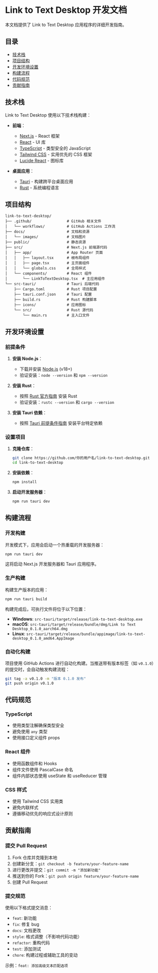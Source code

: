 # Link to Text Desktop 开发文档

本文档提供了 Link to Text Desktop 应用程序的详细开发指南。

## 目录

- [技术栈](#技术栈)
- [项目结构](#项目结构)
- [开发环境设置](#开发环境设置)
- [构建流程](#构建流程)
- [代码规范](#代码规范)
- [贡献指南](#贡献指南)

## 技术栈

Link to Text Desktop 使用以下技术栈构建：

- **前端**：
  - [Next.js](https://nextjs.org/) - React 框架
  - [React](https://reactjs.org/) - UI 库
  - [TypeScript](https://www.typescriptlang.org/) - 类型安全的 JavaScript
  - [Tailwind CSS](https://tailwindcss.com/) - 实用优先的 CSS 框架
  - [Lucide React](https://lucide.dev/) - 图标库

- **桌面应用**：
  - [Tauri](https://tauri.app/) - 构建跨平台桌面应用
  - [Rust](https://www.rust-lang.org/) - 系统编程语言

## 项目结构

```
link-to-text-desktop/
├── .github/                # GitHub 相关文件
│   └── workflows/          # GitHub Actions 工作流
├── docs/                   # 文档和资源
│   └── images/             # 文档图片
├── public/                 # 静态资源
├── src/                    # Next.js 前端源代码
│   ├── app/                # App Router 页面
│   │   ├── layout.tsx      # 根布局组件
│   │   ├── page.tsx        # 主页面组件
│   │   └── globals.css     # 全局样式
│   └── components/         # React 组件
│       └── LinkToTextDesktop.tsx  # 主应用组件
└── src-tauri/              # Tauri 后端代码
    ├── Cargo.toml          # Rust 项目配置
    ├── tauri.conf.json     # Tauri 配置
    ├── build.rs            # Rust 构建脚本
    ├── icons/              # 应用图标
    └── src/                # Rust 源代码
        └── main.rs         # 主入口文件
```

## 开发环境设置

### 前提条件

1. **安装 Node.js**：
   - 下载并安装 [Node.js](https://nodejs.org/) (v18+)
   - 验证安装：`node --version` 和 `npm --version`

2. **安装 Rust**：
   - 按照 [Rust 官方指南](https://www.rust-lang.org/tools/install) 安装 Rust
   - 验证安装：`rustc --version` 和 `cargo --version`

3. **安装 Tauri 依赖**：
   - 按照 [Tauri 前提条件指南](https://tauri.app/v1/guides/getting-started/prerequisites) 安装平台特定依赖

### 设置项目

1. **克隆仓库**：
   ```bash
   git clone https://github.com/你的用户名/link-to-text-desktop.git
   cd link-to-text-desktop
   ```

2. **安装依赖**：
   ```bash
   npm install
   ```

3. **启动开发服务器**：
   ```bash
   npm run tauri dev
   ```

## 构建流程

### 开发构建

开发模式下，应用会启动一个热重载的开发服务器：

```bash
npm run tauri dev
```

这将启动 Next.js 开发服务器和 Tauri 应用程序。

### 生产构建

构建生产版本的应用：

```bash
npm run tauri build
```

构建完成后，可执行文件将位于以下位置：

- **Windows**: `src-tauri/target/release/link-to-text-desktop.exe`
- **macOS**: `src-tauri/target/release/bundle/dmg/Link to Text Desktop_0.1.0_aarch64.dmg`
- **Linux**: `src-tauri/target/release/bundle/appimage/link-to-text-desktop_0.1.0_amd64.AppImage`

### 自动化构建

项目使用 GitHub Actions 进行自动化构建。当推送带有版本标签（如 `v0.1.0`）的提交时，会自动触发构建流程：

```bash
git tag -a v0.1.0 -m "版本 0.1.0 发布"
git push origin v0.1.0
```

## 代码规范

### TypeScript

- 使用类型注解确保类型安全
- 避免使用 `any` 类型
- 使用接口定义组件 props

### React 组件

- 使用函数组件和 Hooks
- 组件文件使用 PascalCase 命名
- 组件内部状态使用 useState 和 useReducer 管理

### CSS 样式

- 使用 Tailwind CSS 实用类
- 避免内联样式
- 遵循移动优先的响应式设计原则

## 贡献指南

### 提交 Pull Request

1. Fork 仓库并克隆到本地
2. 创建新分支：`git checkout -b feature/your-feature-name`
3. 进行更改并提交：`git commit -m "添加新功能"`
4. 推送到你的 Fork：`git push origin feature/your-feature-name`
5. 创建 Pull Request

### 提交规范

使用以下格式提交消息：

- `feat`: 新功能
- `fix`: 修复 bug
- `docs`: 文档更改
- `style`: 格式调整（不影响代码功能）
- `refactor`: 重构代码
- `test`: 添加测试
- `chore`: 构建过程或辅助工具的变动

示例：`feat: 添加高级文本匹配选项` 